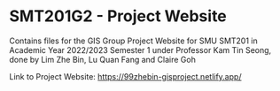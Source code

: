 # SMT201G2 - Project Website

Contains files for the GIS Group Project Website for SMU SMT201 in Academic Year 2022/2023 Semester 1 under Professor Kam Tin Seong,
done by Lim Zhe Bin, Lu Quan Fang and Claire Goh

Link to Project Website: https://99zhebin-gisproject.netlify.app/
